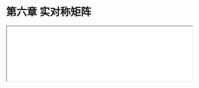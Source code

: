 # 第六章 实对称矩阵

<iframe src="./chap6.html" onload="javascript:(function(o){o.style.height=(o.contentWindow.document.body.scrollHeight+30)+'px';}(this));" width="100%">
</iframe>


